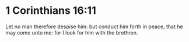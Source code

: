 # 1 Corinthians 16:11

Let no man therefore despise him: but conduct him forth in peace, that he may come unto me: for I look for him with the brethren.